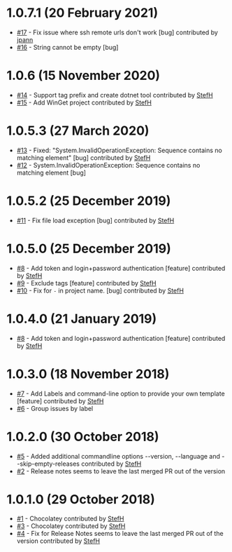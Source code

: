 # 1.0.7.1 (20 February 2021)
- [#17](https://github.com/StefH/GitHubReleaseNotes/pull/17) - Fix issue where ssh remote urls don't work [bug] contributed by [jpann](https://github.com/jpann)
- [#16](https://github.com/StefH/GitHubReleaseNotes/issues/16) - String cannot be empty [bug]

# 1.0.6 (15 November 2020)
- [#14](https://github.com/StefH/GitHubReleaseNotes/pull/14) - Support tag prefix and create dotnet tool contributed by [StefH](https://github.com/StefH)
- [#15](https://github.com/StefH/GitHubReleaseNotes/pull/15) - Add WinGet project contributed by [StefH](https://github.com/StefH)

# 1.0.5.3 (27 March 2020)
- [#13](https://github.com/StefH/GitHubReleaseNotes/pull/13) - Fixed: &quot;System.InvalidOperationException: Sequence contains no matching element&quot; [bug] contributed by [StefH](https://github.com/StefH)
- [#12](https://github.com/StefH/GitHubReleaseNotes/issues/12) - System.InvalidOperationException: Sequence contains no matching element [bug]

# 1.0.5.2 (25 December 2019)
- [#11](https://github.com/StefH/GitHubReleaseNotes/pull/11) - Fix file load exception [bug] contributed by [StefH](https://github.com/StefH)

# 1.0.5.0 (25 December 2019)
- [#8](https://github.com/StefH/GitHubReleaseNotes/pull/8) - Add token and login+password authentication [feature] contributed by [StefH](https://github.com/StefH)
- [#9](https://github.com/StefH/GitHubReleaseNotes/pull/9) - Exclude tags [feature] contributed by [StefH](https://github.com/StefH)
- [#10](https://github.com/StefH/GitHubReleaseNotes/pull/10) - Fix for `-` in project name. [bug] contributed by [StefH](https://github.com/StefH)

# 1.0.4.0 (21 January 2019)
- [#8](https://github.com/StefH/GitHubReleaseNotes/pull/8) - Add token and login+password authentication [feature] contributed by [StefH](https://github.com/StefH)

# 1.0.3.0 (18 November 2018)
- [#7](https://github.com/StefH/GitHubReleaseNotes/pull/7) - Add Labels and command-line option to provide your own template [feature] contributed by [StefH](https://github.com/StefH)
- [#6](https://github.com/StefH/GitHubReleaseNotes/issues/6) - Group issues by label

# 1.0.2.0 (30 October 2018)
- [#5](https://github.com/StefH/GitHubReleaseNotes/pull/5) - Added additional commandline options --version, --language and --skip-empty-releases contributed by [StefH](https://github.com/StefH)
- [#2](https://github.com/StefH/GitHubReleaseNotes/issues/2) - Release notes seems to leave the last merged PR out of the version

# 1.0.1.0 (29 October 2018)
- [#1](https://github.com/StefH/GitHubReleaseNotes/pull/1) - Chocolatey contributed by [StefH](https://github.com/StefH)
- [#3](https://github.com/StefH/GitHubReleaseNotes/pull/3) - Chocolatey contributed by [StefH](https://github.com/StefH)
- [#4](https://github.com/StefH/GitHubReleaseNotes/pull/4) - Fix for Release Notes seems to leave the last merged PR out of the version contributed by [StefH](https://github.com/StefH)

